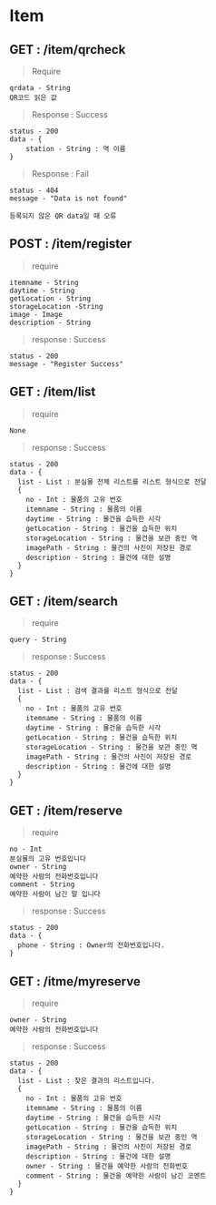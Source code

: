 # Item
## GET : /item/qrcheck
> Require
 ```
 qrdata - String
 QR코드 읽은 값
 ```

>Response : Success
```
status - 200
data - {
	station - String : 역 이름
}
```

>Response : Fail
```
status - 404
message - "Data is not found"

등록되지 않은 QR data일 때 오류
```

## POST : /item/register

> require
```
itemname - String
daytime - String
getLocation - String
storageLocation -String
image - Image
description - String
```
>response : Success
```
status - 200
message - "Register Success"
```

## GET : /item/list

> require
```
None
```
> response : Success
```
status - 200
data - {
  list - List : 분실물 전체 리스트를 리스트 형식으로 전달
  {
    no - Int : 물품의 고유 번호
    itemname - String : 물품의 이름
    daytime - String : 물건을 습득한 시각
    getLocation - String : 물건을 습득한 위치
    storageLocation - String : 물건을 보관 중인 역
    imagePath - String : 물건의 사진이 저장된 경로
    description - String : 물건에 대한 설명
  }
}
```

## GET : /item/search

> require
```
query - String
```
> response : Success
```
status - 200
data - {
  list - List : 검색 결과를 리스트 형식으로 전달
  {
    no - Int : 물품의 고유 번호
    itemname - String : 물품의 이름
    daytime - String : 물건을 습득한 시각
    getLocation - String : 물건을 습득한 위치
    storageLocation - String : 물건을 보관 중인 역
    imagePath - String : 물건의 사진이 저장된 경로
    description - String : 물건에 대한 설명
  }
}
```

## GET : /item/reserve

> require
```
no - Int
분실물의 고유 번호입니다
owner - String
예약한 사람의 전화번호입니다
comment - String
예약한 사람이 남긴 말 입니다
```
> response : Success
```
status - 200
data - {
  phone - String : Owner의 전화번호입니다.
}
```

## GET : /itme/myreserve

> require
```
owner - String
예약한 사람의 전화번호입니다
```
> response : Success
```
status - 200
data - {
  list - List : 찾은 결과의 리스트입니다.
  {
    no - Int : 물품의 고유 번호
    itemname - String : 물품의 이름
    daytime - String : 물건을 습득한 시각
    getLocation - String : 물건을 습득한 위치
    storageLocation - String : 물건을 보관 중인 역
    imagePath - String : 물건의 사진이 저장된 경로
    description - String : 물건에 대한 설명
    owner - String : 물건을 예약한 사람의 전화번호
    comment - String : 물건을 예약한 사람이 남긴 코멘트
  }
}
